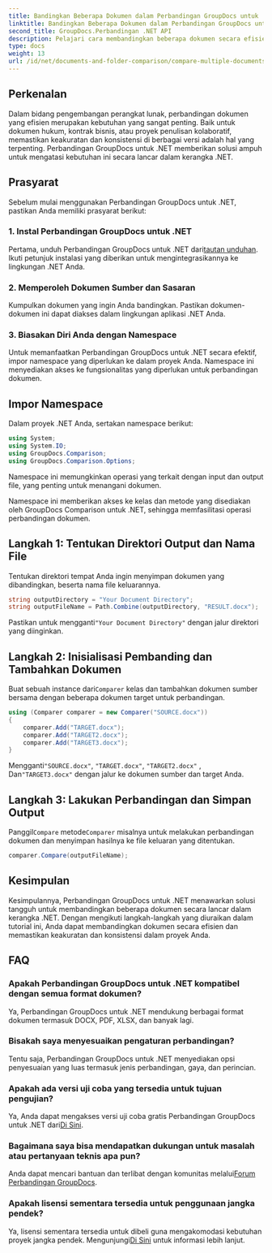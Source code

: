 ```yaml
---
title: Bandingkan Beberapa Dokumen dalam Perbandingan GroupDocs untuk .NET
linktitle: Bandingkan Beberapa Dokumen dalam Perbandingan GroupDocs untuk .NET
second_title: GroupDocs.Perbandingan .NET API
description: Pelajari cara membandingkan beberapa dokumen secara efisien menggunakan Perbandingan GroupDocs untuk .NET. Ikuti panduan langkah demi langkah kami untuk integrasi yang lancar.
type: docs
weight: 13
url: /id/net/documents-and-folder-comparison/compare-multiple-documents-dotnet/
---
```

## Perkenalan
Dalam bidang pengembangan perangkat lunak, perbandingan dokumen yang efisien merupakan kebutuhan yang sangat penting. Baik untuk dokumen hukum, kontrak bisnis, atau proyek penulisan kolaboratif, memastikan keakuratan dan konsistensi di berbagai versi adalah hal yang terpenting. Perbandingan GroupDocs untuk .NET memberikan solusi ampuh untuk mengatasi kebutuhan ini secara lancar dalam kerangka .NET.
## Prasyarat
Sebelum mulai menggunakan Perbandingan GroupDocs untuk .NET, pastikan Anda memiliki prasyarat berikut:
### 1. Instal Perbandingan GroupDocs untuk .NET
 Pertama, unduh Perbandingan GroupDocs untuk .NET dari[tautan unduhan](https://releases.groupdocs.com/comparison/net/). Ikuti petunjuk instalasi yang diberikan untuk mengintegrasikannya ke lingkungan .NET Anda.
### 2. Memperoleh Dokumen Sumber dan Sasaran
Kumpulkan dokumen yang ingin Anda bandingkan. Pastikan dokumen-dokumen ini dapat diakses dalam lingkungan aplikasi .NET Anda.
### 3. Biasakan Diri Anda dengan Namespace
Untuk memanfaatkan Perbandingan GroupDocs untuk .NET secara efektif, impor namespace yang diperlukan ke dalam proyek Anda. Namespace ini menyediakan akses ke fungsionalitas yang diperlukan untuk perbandingan dokumen.

## Impor Namespace
Dalam proyek .NET Anda, sertakan namespace berikut:

```csharp
using System;
using System.IO;
using GroupDocs.Comparison;
using GroupDocs.Comparison.Options;
```
Namespace ini memungkinkan operasi yang terkait dengan input dan output file, yang penting untuk menangani dokumen.

Namespace ini memberikan akses ke kelas dan metode yang disediakan oleh GroupDocs Comparison untuk .NET, sehingga memfasilitasi operasi perbandingan dokumen.
## Langkah 1: Tentukan Direktori Output dan Nama File
Tentukan direktori tempat Anda ingin menyimpan dokumen yang dibandingkan, beserta nama file keluarannya.
```csharp
string outputDirectory = "Your Document Directory";
string outputFileName = Path.Combine(outputDirectory, "RESULT.docx");
```
 Pastikan untuk mengganti`"Your Document Directory"` dengan jalur direktori yang diinginkan.
## Langkah 2: Inisialisasi Pembanding dan Tambahkan Dokumen
 Buat sebuah instance dari`Comparer` kelas dan tambahkan dokumen sumber bersama dengan beberapa dokumen target untuk perbandingan.
```csharp
using (Comparer comparer = new Comparer("SOURCE.docx"))
{
    comparer.Add("TARGET.docx");
    comparer.Add("TARGET2.docx");
    comparer.Add("TARGET3.docx");
}
```
 Mengganti`"SOURCE.docx"`, `"TARGET.docx"`, `"TARGET2.docx"` , Dan`"TARGET3.docx"` dengan jalur ke dokumen sumber dan target Anda.
## Langkah 3: Lakukan Perbandingan dan Simpan Output
 Panggil`Compare` metode`Comparer` misalnya untuk melakukan perbandingan dokumen dan menyimpan hasilnya ke file keluaran yang ditentukan.
```csharp
comparer.Compare(outputFileName);
```

## Kesimpulan
Kesimpulannya, Perbandingan GroupDocs untuk .NET menawarkan solusi tangguh untuk membandingkan beberapa dokumen secara lancar dalam kerangka .NET. Dengan mengikuti langkah-langkah yang diuraikan dalam tutorial ini, Anda dapat membandingkan dokumen secara efisien dan memastikan keakuratan dan konsistensi dalam proyek Anda.
## FAQ
### Apakah Perbandingan GroupDocs untuk .NET kompatibel dengan semua format dokumen?
Ya, Perbandingan GroupDocs untuk .NET mendukung berbagai format dokumen termasuk DOCX, PDF, XLSX, dan banyak lagi.
### Bisakah saya menyesuaikan pengaturan perbandingan?
Tentu saja, Perbandingan GroupDocs untuk .NET menyediakan opsi penyesuaian yang luas termasuk jenis perbandingan, gaya, dan perincian.
### Apakah ada versi uji coba yang tersedia untuk tujuan pengujian?
 Ya, Anda dapat mengakses versi uji coba gratis Perbandingan GroupDocs untuk .NET dari[Di Sini](https://releases.groupdocs.com/).
### Bagaimana saya bisa mendapatkan dukungan untuk masalah atau pertanyaan teknis apa pun?
 Anda dapat mencari bantuan dan terlibat dengan komunitas melalui[Forum Perbandingan GroupDocs](https://forum.groupdocs.com/c/comparison/12).
### Apakah lisensi sementara tersedia untuk penggunaan jangka pendek?
Ya, lisensi sementara tersedia untuk dibeli guna mengakomodasi kebutuhan proyek jangka pendek. Mengunjungi[Di Sini](https://purchase.groupdocs.com/temporary-license/) untuk informasi lebih lanjut.